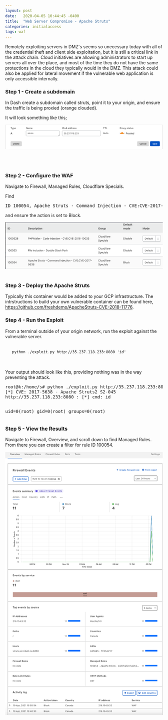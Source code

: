 ```yaml
---
layout: post
date:   2020-04-05 10:44:45 -0400
title:  "Web Server Compromise - Apache Struts"
categories: initialaccess
tags: waf
---
```

<p>
Remotely exploiting servers in DMZ's seems so unecessary today with all of the credential theft and client side exploitation, but it is still a critical link in the attack chain. Cloud initiatives are allowing administrators to start up servers all over the place, and most of the time they do not have the same protections in the cloud they typically would in the DMZ. This attack could also be applied for lateral movement if the vulnerable web application is only accessible internally.
</p>

<h3>Step 1 - Create a subdomain</h3>

<p>
In Dash create a subdomain called struts, point it to your origin, and ensure the traffic is being proxied (orange clouded).
<p>

<p>
It will look something like this;
<p>

<img src="/images/struts-dns.png">

<br><br>

<h3>Step 2 - Configure the WAF</h3>

<p>
Navigate to Firewall, Managed Rules, Cloudflare Specials.
</p>

<p>
Find <pre>ID 100054, Apache Struts - Command Injection - CVE:CVE-2017-5638</pre> and ensure the action is set to Block.
</p>

<img src="/images/struts-waf.png">

<br>
<br>

<h3>Step 3 - Deploy the Apache Struts</h3>

<p>
Typically this container would be added to your GCP infrastructure. The intrstructions to build your own vulnerable container can be found here, <a href="https://github.com/freshdemo/ApacheStruts-CVE-2018-11776">https://github.com/freshdemo/ApacheStruts-CVE-2018-11776</a>.
</p>


<h3>Step 4 - Run the Exploit</h3>

<p>
From a terminal outside of your origin network, run the exploit against the vulnerable server. 
</p>

<code>
   python ./exploit.py http://35.237.118.233:8080 'id'
</code>
<br>
<br>

<p>
Your output should look like this, providing nothing was in the way preventing the attack.
</p>
<pre>
root@k:/home/s# python ./exploit.py http://35.237.118.233:8080 'id'
[*] CVE: 2017-5638 - Apache Struts2 S2-045
http://35.237.118.233:8080 : [*] cmd: id

uid=0(root) gid=0(root) groups=0(root)
</pre>


<h3>Step 5 - View the Results</h3>


<p>
Navigate to Firewall, Overview, and scroll down to find Managed Rules. From there you can create a filter for rule ID 100054.
</p>

<img src="/images/struts-logs.png">



<!-- Cloudflare Web Analytics --><script defer src='https://static.cloudflareinsights.com/beacon.min.js' data-cf-beacon='{"token": "3ff248322f9d497f8802ebf7d47130c1"}'></script><!-- End Cloudflare Web Analytics -->
